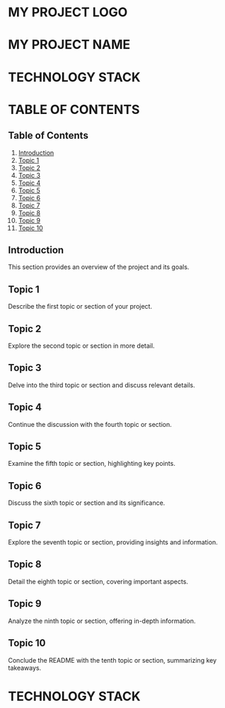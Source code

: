 # MY PROJECT LOGO

# MY PROJECT NAME 


# TECHNOLOGY STACK



# TABLE OF CONTENTS




## Table of Contents
1. [Introduction](#introduction)
2. [Topic 1](#topic-1)
3. [Topic 2](#topic-2)
4. [Topic 3](#topic-3)
5. [Topic 4](#topic-4)
6. [Topic 5](#topic-5)
7. [Topic 6](#topic-6)
8. [Topic 7](#topic-7)
9. [Topic 8](#topic-8)
10. [Topic 9](#topic-9)
11. [Topic 10](#topic-10)

## Introduction

This section provides an overview of the project and its goals.

## Topic 1

Describe the first topic or section of your project.

## Topic 2

Explore the second topic or section in more detail.

## Topic 3

Delve into the third topic or section and discuss relevant details.

## Topic 4

Continue the discussion with the fourth topic or section.

## Topic 5

Examine the fifth topic or section, highlighting key points.

## Topic 6

Discuss the sixth topic or section and its significance.

## Topic 7

Explore the seventh topic or section, providing insights and information.

## Topic 8

Detail the eighth topic or section, covering important aspects.

## Topic 9

Analyze the ninth topic or section, offering in-depth information.

## Topic 10

Conclude the README with the tenth topic or section, summarizing key takeaways.




# TECHNOLOGY STACK